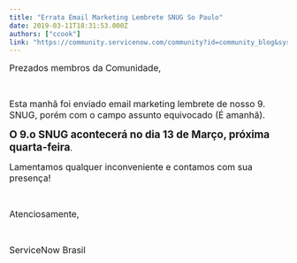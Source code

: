```yaml
---
title: "Errata Email Marketing Lembrete SNUG So Paulo"
date: 2019-03-11T18:31:53.000Z
authors: ["ccook"]
link: "https://community.servicenow.com/community?id=community_blog&sys_id=3605c23edbc8bb0014d6fb243996199d"
---
```

<p><span style="font-size: 12pt;">Prezados membros da Comunidade, </span></p>
<p> </p>
<p><span style="font-size: 12pt;">Esta manhã foi enviado email marketing lembrete de nosso 9. SNUG, porém com o campo assunto equivocado (É amanhã). </span></p>
<p><span style="font-size: 12pt;"><span style="font-size: 14pt;"><strong>O 9.o SNUG acontecerá no dia 13 de Março, próxima quarta-feira</strong></span>. </span></p>
<p><span style="font-size: 12pt;">Lamentamos qualquer inconveniente e contamos com sua presença!</span></p>
<p> </p>
<p><span style="font-size: 12pt;">Atenciosamente, </span></p>
<p> </p>
<p><span style="font-size: 12pt;">ServiceNow Brasil </span></p>